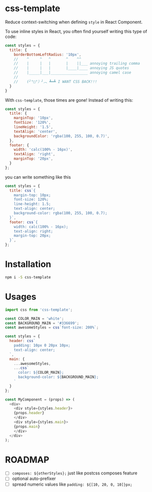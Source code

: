 # css-template
Reduce context-switching when defining `style` in React Component.

To use inline styles in React, you often find yourself writing this type of code:

```js
const styles = {
  title: {
    borderBottomLeftRadius: '10px',
    //    ^     ^   ^       ^    ^^
    //    |     |   |       |    ||___ annoying trailing comma
    //    |     |   |       |____|____ annoying JS quotes
    //    |_____|___|_________________ annoying camel case
    //
    //    (╯°□°）╯︵ ┻━┻ I WANT CSS BACK!!!
  }
}
```

With `css-template`, those times are gone! Instead of writing this:

```js
const styles = {
  title: {
    marginTop: '10px',
    fontSize: '120%',
    lineHeight: '1.5',
    textAlign: 'center',
    backgroundColor: 'rgba(100, 255, 100, 0.7)',
  },
  footer: {
    width: 'calc(100% - 16px)',
    textAlign: 'right',
    marginTop: '20px',
  }
};
```

you can write something like this

```js
const styles = {
  title: css`{
    margin-top: 10px;
    font-size: 120%;
    line-height: 1.5;
    text-align: center;
    background-color: rgba(100, 255, 100, 0.7);
  }`,
  footer: css`{
    width: calc(100% - 16px);
    text-align: right;
    margin-top: 20px;
  }`,
};
```

# Installation

```bash
npm i -S css-template
```

# Usages

```js
import css from 'css-template';

const COLOR_MAIN = 'white';
const BACKGROUND_MAIN = '#336699';
const awesomeStyles = css`font-size: 200%`;

const styles = {
  header: css`
    padding: 10px 0 20px 10px;
    text-align: center;
  `,
  main: {
    ...awesomeStyles,
    ...css`
      color: ${COLOR_MAIN};
      background-color: ${BACKGROUND_MAIN};
    `
  }
};

const MyComponent = (props) => (
  <div>
    <div style={styles.header}>
    {props.header}
    </div>
    <div style={styles.main}>
    {props.main}
    </div>
  </div>
);
```

# ROADMAP

- [ ] `composes: ${otherStyles};` just like postcss composes feature
- [ ] optional auto-prefixer
- [ ] spread numeric values like `padding: ${[10, 20, 0, 10]}px;`
